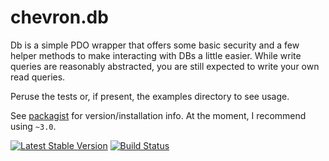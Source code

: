 # chevron.db

Db is a simple PDO wrapper that offers some basic security and a few
helper methods to make interacting with DBs a little easier. While write queries
are reasonably abstracted, you are still expected to write your own read
queries.

Peruse the tests or, if present, the examples directory to see usage.

See [packagist](https://packagist.org/packages/henderjon/chevron-db) for version/installation info. At the moment, I recommend using `~3.0`.

[![Latest Stable Version](https://poser.pugx.org/henderjon/chevron-db/v/stable.svg)](https://packagist.org/packages/henderjon/chevron-db)
[![Build Status](https://travis-ci.org/henderjon/chevron.db.svg?branch=master)](https://travis-ci.org/henderjon/chevron.db)





